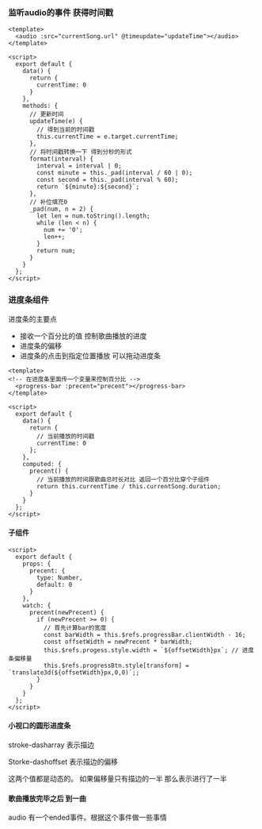 ### 监听audio的事件 获得时间戳

```vue
<template>
  <audio :src="currentSong.url" @timeupdate="updateTime"></audio>
</template>

<script>
  export default {
    data() {
      return {
        currentTime: 0
      }
    },
    methods: {
      // 更新时间 
      updateTime(e) {
        // 得到当前的时间戳
        this.currentTime = e.target.currentTime;
      },
      // 将时间戳转换一下 得到分秒的形式
      format(interval) {
        interval = interval | 0;
        const minute = this._pad(interval / 60 | 0);
        const second = this._pad(interval % 60);
        return `${minute}:${second}`;
      },
      // 补位填充0
      _pad(num, n = 2) {
        let len = num.toString().length;
        while (len < n) {
          num += '0';
          len++;
        }
        return num;
      }
    }
  };
</script>
```





### 进度条组件

进度条的主要点

* 接收一个百分比的值 控制歌曲播放的进度
* 进度条的偏移
* 进度条的点击到指定位置播放 可以拖动进度条




```vue
<template>
<!-- 在进度条里面传一个变量来控制百分比 -->
  <progress-bar :precent="precent"></progress-bar>
</template>

<script>
  export default {
    data() {
      return {
        // 当前播放的时间戳
        currentTime: 0
      };
    },
    computed: {
      precent() {
        // 当前播放的时间跟歌曲总时长对比 返回一个百分比穿个子组件
        return this.currentTime / this.currentSong.duration;
      }
    }
  };
</script>
```



#### 子组件

```vue
<script>
  export default {
    props: {
      precent: {
        type: Number,
        default: 0
      }
    },
    watch: {
      precent(newPrecent) {
        if (newPrecent >= 0) {
          // 首先计算bar的宽度
          const barWidth = this.$refs.progressBar.clientWidth - 16;
          const offsetWidth = newPrecent * barWidth;
          this.$refs.progess.style.width = `${offsetWidth}px`; // 进度条偏移量
          this.$refs.progressBtn.style[transform] = `translate3d(${offsetWidth}px,0,0)`;;
        }
      }
    }
  };
</script>
```



#### 小视口的圆形进度条

stroke-dasharray 表示描边

Storke-dashoffset 表示描边的偏移

这两个值都是动态的。 如果偏移量只有描边的一半 那么表示进行了一半

<circle :stroke-dasharray="100"></circle>





#### 歌曲播放完毕之后 到一曲

audio 有一个ended事件。根据这个事件做一些事情













